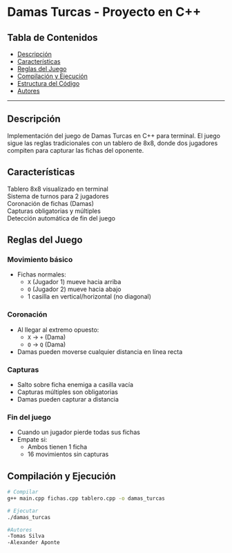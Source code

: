 # Damas Turcas - Proyecto en C++

## Tabla de Contenidos
- [Descripción](#descripción)
- [Características](#características)
- [Reglas del Juego](#reglas-del-juego)
- [Compilación y Ejecución](#compilación-y-ejecución)
- [Estructura del Código](#estructura-del-código)
- [Autores](#autores)

---

## Descripción
Implementación del juego de Damas Turcas en C++ para terminal. El juego sigue las reglas tradicionales con un tablero de 8x8, donde dos jugadores compiten para capturar las fichas del oponente.

## Características
Tablero 8x8 visualizado en terminal  
Sistema de turnos para 2 jugadores  
Coronación de fichas (Damas)  
Capturas obligatorias y múltiples  
Detección automática de fin del juego  

## Reglas del Juego
### Movimiento básico
- Fichas normales: 
  - `X` (Jugador 1) mueve hacia arriba
  - `O` (Jugador 2) mueve hacia abajo
  - 1 casilla en vertical/horizontal (no diagonal)

### Coronación
- Al llegar al extremo opuesto:
  - `X` → `+` (Dama)
  - `O` → `Q` (Dama)
- Damas pueden moverse cualquier distancia en línea recta

### Capturas
- Salto sobre ficha enemiga a casilla vacía
- Capturas múltiples son obligatorias
- Damas pueden capturar a distancia

### Fin del juego
- Cuando un jugador pierde todas sus fichas
- Empate si:
  - Ambos tienen 1 ficha
  - 16 movimientos sin capturas

## Compilación y Ejecución
```bash
# Compilar
g++ main.cpp fichas.cpp tablero.cpp -o damas_turcas

# Ejecutar
./damas_turcas

#Autores
-Tomas Silva
-Alexander Aponte
